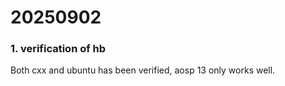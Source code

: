 # 20250902
### 1. verification of hb
Both cxx and ubuntu has been verified, aosp 13 only works well.    
